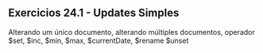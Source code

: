 <h2>Exercicios 24.1 - Updates Simples</h2>

<p>Alterando um único documento, alterando múltiples documentos, operador $set, $inc, $min, $max, $currentDate, $rename
$unset
</p>




